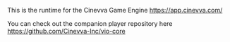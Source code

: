 This is the runtime for the Cinevva Game Engine https://app.cinevva.com/

You can check out the companion player repository here https://github.com/Cinevva-Inc/vio-core

